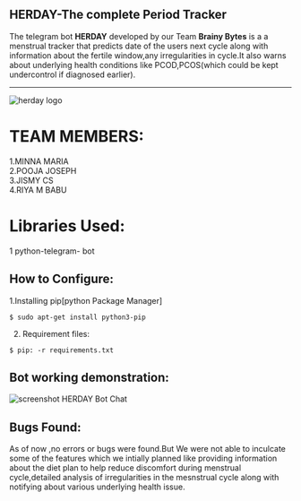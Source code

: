 HERDAY-The complete Period Tracker
---
The telegram bot **HERDAY** developed by our Team **Brainy Bytes** is a a menstrual tracker that predicts date of the users next  cycle along with information about the  fertile window,any irregularities in cycle.It also warns about underlying health conditions like PCOD,PCOS(which could be kept undercontrol if diagnosed earlier).

******

![herday logo](https://user-images.githubusercontent.com/120732691/208279172-2e02a22c-19ab-461a-8d34-f73cd35b0689.jpg)

# TEAM MEMBERS:

1.MINNA MARIA<br/>
2.POOJA JOSEPH<br/>
3.JISMY CS<br/>
4.RIYA M BABU<br/>

# Libraries Used:
1 python-telegram- bot
  
      
      
      
 ## How to Configure:

1.Installing pip[python Package Manager]
```console
$ sudo apt-get install python3-pip
```

2. Requirement files:
```console
$ pip: -r requirements.txt
```

## Bot working demonstration:

![screenshot HERDAY Bot Chat](https://user-images.githubusercontent.com/120733525/208286644-4fcc0e20-8037-44bb-af47-1156fe731a5e.jpg)







## Bugs Found:

As of now ,no errors or bugs were found.But We were not able to inculcate some of the features which we intially planned like providing information about the diet plan to help reduce discomfort during menstrual cycle,detailed analysis of irregularities in the mesnstrual cycle along with notifying about various underlying health issue.



  
      
      
      
